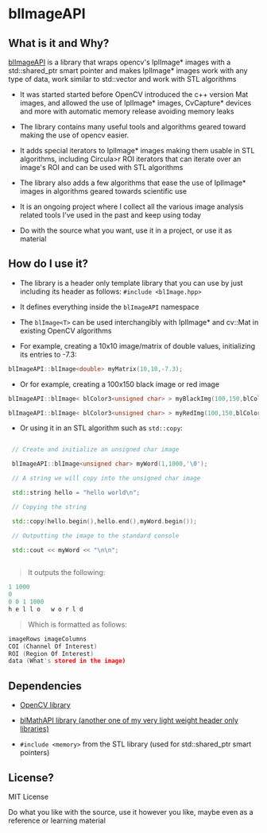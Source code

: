 # blImageAPI

## What is it and Why?

[blImageAPI](https://github.com/navyenzo/blImageAPI.git) is a library that wraps opencv's IplImage* images with a std::shared_ptr smart pointer and makes IplImage* images work with any type of data, work similar to std::vector and work with STL algorithms

* It was started started before OpenCV introduced the c++ version Mat images, and allowed the use of IplImage* images, CvCapture* devices and more with automatic memory release avoiding memory leaks

* The library contains many useful tools and algorithms geared toward making the use of opencv easier.

* It adds special iterators to IplImage* images making them usable in STL algorithms, including Circula>r ROI iterators that can iterate over an image's ROI and can be used with STL algorithms

* The library also adds a few algorithms that ease the use of IplImage* images in algorithms geared towards scientific use

* It is an ongoing project where I collect all the various image analysis related tools I've used in the past and keep using today

* Do with the source what you want, use it in a project, or use it as material

## How do I use it?

* The library is a header only template library that you can use by just including its header as follows: `#include <blImage.hpp>`

* It defines everything inside the `blImageAPI` namespace

* The `blImage<T>` can be used interchangibly with IplImage* and cv::Mat in existing OpenCV algorithms

* For example, creating a 10x10 image/matrix of double values, initializing its entries to -7.3:

```c++
blImageAPI::blImage<double> myMatrix(10,10,-7.3);
```

* Or for example, creating a 100x150 black image or red image

```c++
blImageAPI::blImage< blColor3<unsigned char> > myBlackImg(100,150,blColor3<unsigned char>(0,0,0));

blImageAPI::blImage< blColor3<unsigned char> > myRedImg(100,150,blColor3<unsigned char>(0,0,255));
```

* Or using it in an STL algorithm such as `std::copy`:

```c++

 // Create and initialize an unsigned char image

 blImageAPI::blImage<unsigned char> myWord(1,1000,'\0');

 // A string we will copy into the unsigned char image

 std::string hello = "hello world\n";

 // Copying the string

 std::copy(hello.begin(),hello.end(),myWord.begin());

 // Outputting the image to the standard console

 std::cout << myWord << "\n\n";
	 
 ```
 
> It outputs the following:
 
 ```c++
1 1000
0
0 0 1 1000
h e l l o   w o r l d
```
> Which is formatted as follows:

```c++
imageRows imageColumns
COI (Channel Of Interest)
ROI (Region Of Interest)
data (What's stored in the image)
```


## Dependencies

* [OpenCV library](http://opencv.org/)

* [blMathAPI library (another one of my very light weight header only libraries)](https://github.com/navyenzo/blMathAPI.git)

* `#include <memory>` from the STL library (used for std::shared_ptr smart pointers)

## License?

MIT License

Do what you like with the source, use it however you like, maybe even as a reference or learning material